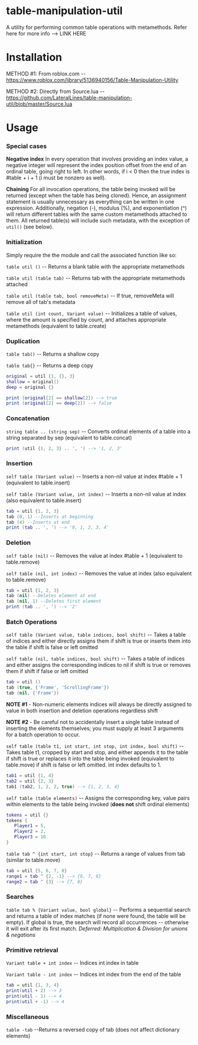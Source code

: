 # table-manipulation-util
 A utility for performing common table operations with metamethods. Refer here for more info --> LINK HERE

# Installation

METHOD #1: From roblox.com -- https://www.roblox.com/library/5136940156/Table-Manipulation-Utility

METHOD #2: Directly from Source.lua -- https://github.com/LateralLines/table-manipulation-util/blob/master/Source.lua

# Usage
### Special cases

**Negative index**
In every operation that involves providing an index value, a negative integer will represent the index position offset from the end of an ordinal table, going right to left. In other words, if i < 0 then the true index is #table + i + 1 (i must be nonzero as well).

**Chaining**
For all invocation operations, the table being invoked will be returned (except when the table has being cloned). Hence, an assignment statement is usually unnecessary as everything can be written in one expression. Additionally, negation (-), modulus (%), and exponentiation (^) will return different tables with the same custom metamethods attached to them. All returned table(s) will include such metadata, with the exception of `util()` (see below).

### Initialization
Simply require the the module and call the associated function like so:


`table util ()` -- Returns a blank table with the appropriate metamethods

`table util (table tab)` -- Returns tab with the appropriate metamethods attached

`table util (table tab, bool removeMeta)` -- If true, removeMeta will remove all of tab's metadata

`table util (int count, Variant value)` -- Initializes a table of values, where the amount is specified by count, and attaches appropriate metamethods (equivalent to table.create)

### Duplication
`table tab()` -- Returns a shallow copy

`table tab{}` -- Returns a deep copy
~~~lua
original = util {1, {}, 3}
shallow = original()
deep = original {}

print (original[2] == shallow[2]) --> true
print (original[2] == deep[2]) --> false
~~~

### Concatenation
`string table .. (string sep)` -- Converts ordinal elements of a table into a string separated by sep (equivalent to table.concat)
~~~lua
print (util {1, 2, 3} .. ', ') --> '1, 2, 3'
~~~

### Insertion

`self table (Variant value)` -- Inserts a non-nil value at index #table + 1 (equivalent to table.insert)

`self table (Variant value, int index)`  -- Inserts a non-nil value at index (also equivalent to table.insert)
~~~lua
tab = util {1, 2, 3}
tab (0, 1) --Inserts at beginning
tab (4) --Inserts at end
print (tab .. ', ') --> '0, 1, 2, 3, 4'
~~~

### Deletion
`self table (nil)` -- Removes the value at index #table + 1 (equivalent to table.remove)

`self table (nil, int index)` -- Removes the value at index (also equivalent to table.remove)
~~~lua
tab = util {1, 2, 3}
tab (nil) --Deletes element at end
tab (nil, 1) --Deletes first element
print (tab .. ', ') --> '2'
~~~

### Batch Operations
`self table (Variant value, table indices, bool shift)` -- Takes a table of indices and either directly assigns them if shift is true or inserts them into the table if shift is false or left omitted

`self table (nil, table indices, bool shift)` -- Takes a table of indices and either assigns the corresponding indices to nil if shift is true or removes them if shift if false or left omitted
~~~lua
tab = util ()
tab (true, {'Frame', 'ScrollingFrame'})
tab (nil, {'Frame'})
~~~
**NOTE #1** - Non-numeric elements indices will always be directly assigned to value in both insertion and deletion operations regardless shift

**NOTE #2** - Be careful not to accidentally insert a single table instead of inserting the elements themselves; you must supply at least 3 arguments for a batch operation to occur.

`self table (table t1, int start, int stop, int index, bool shift)` -- Takes table t1, cropped by start and stop, and either appends it to the table if shift is true or replaces it into the table being invoked (equivalent to table.move) if shift is false or left omitted. int index defaults to 1.
~~~lua
tab1 = util {1, 4}
tab2 = util {2, 3}
tab1 (tab2, 1, 2, 2, true) --> {1, 2, 3, 4}
~~~

`self table (table elements)` -- Assigns the corresponding key, value pairs within elements to the table being invoked (**does not** shift ordinal elements)
~~~lua
tokens = util {}
tokens {
   Player1 = 5,
   Player2 = 2,
   Player3 = 10
}
~~~

`table tab ^ {int start, int stop}` -- Returns a range of values from tab (similar to table.move)
~~~lua
tab = util {5, 6, 7, 8}
range1 = tab ^ {2, -1} --> {6, 7, 8}
range2 = tab ^ {3} --> {7, 8}
~~~

### Searches
`table tab % {Variant value, bool global}` -- Performs a sequential search and returns a table of index matches (if none were found, the table will be empty). If global is true, the search will record all occurrences -- otherwise it will exit after its first match.
*Deferred: Multiplication & Division for unions & negations*

### Primitive retrieval
`Variant table + int index` -- Indices int index in table

`Variant table - int index` -- Indices int index from the end of the table
~~~lua
tab = util {1, 3, 4}
print(util + 2) --> 3
print(util - 1) --> 4
print(util + -1) --> 4
~~~

### Miscellaneous
`table -tab` --Returns a reversed copy of tab (does not affect dictionary elements)
